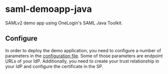 # saml-demoapp-java
SAMLv2 demo app using OneLogin's SAML Java Toolkit.

## Configure

In order to deploy the demo application, you need to configure a number of parameters in the [configuration file](src/main/resources/onelogin.saml.properties).
Some of those parameters are endpoint URLs of your IdP.
Additionally, you need to create your trust relationship in your IdP and configure the certificate in the SP.

